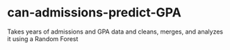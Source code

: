 # can-admissions-predict-GPA
Takes years of admissions and GPA data and cleans, merges, and analyzes it using a Random Forest
